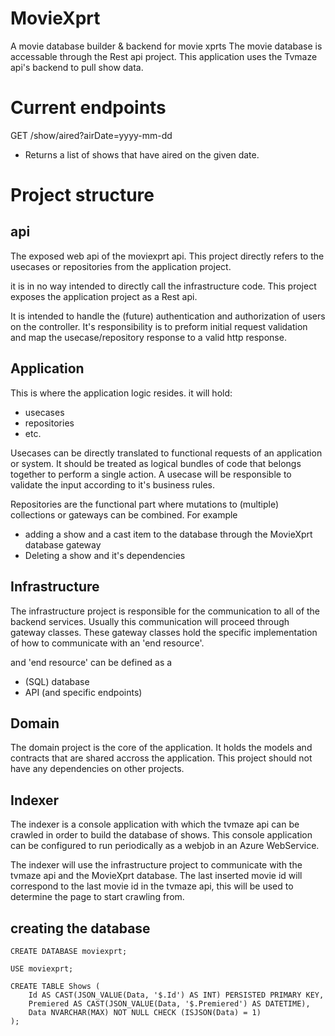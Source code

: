 # MovieXprt
A movie database builder & backend for movie xprts
The movie database is accessable through the Rest api project.
This application uses the Tvmaze api's backend to pull show data.


# Current endpoints
GET /show/aired?airDate=yyyy-mm-dd
- Returns a list of shows that have aired on the given date.

# Project structure

## api
The exposed web api of the moviexprt api. 
This project directly refers to the usecases or repositories from the application project.

it is in no way intended to directly call the infrastructure code.
This project exposes the application project as a Rest api.

It is intended to handle the (future) authentication and authorization of users on the controller.
It's responsibility is to preform initial request validation and map the usecase/repository response to a valid http response.

## Application
This is where the application logic resides.
it will hold:
- usecases
- repositories 
- etc.

Usecases can be directly translated to functional requests of an application or system. It should be treated as logical bundles of code that belongs together to perform a single action.
A usecase will be responsible to validate the input according to it's business rules.

Repositories are the functional part where mutations to (multiple) collections or gateways can be combined. For example  
- adding a show and a cast item to the database through the MovieXprt database gateway
- Deleting a show and it's dependencies

## Infrastructure
The infrastructure project is responsible for the communication to all of the backend services.
Usually this communication will proceed through gateway classes. These gateway classes hold the specific implementation of how to communicate with an 'end resource'.

and 'end resource' can be defined as a 
- (SQL) database 
- API (and specific endpoints) 

## Domain
The domain project is the core of the application. It holds the models and contracts that are shared accross the application.
This project should not have any dependencies on other projects.

## Indexer 
The indexer is a console application with which the tvmaze api can be crawled in order to build the database of shows.
This console application can be configured to run periodically as a webjob in an Azure WebService.

The indexer will use the infrastructure project to communicate with the tvmaze api and the MovieXprt database.
The last inserted movie id will correspond to the last movie id in the tvmaze api, this will be used to determine the page to start crawling from.

## creating the database
```
CREATE DATABASE moviexprt;

USE moviexprt;

CREATE TABLE Shows (
    Id AS CAST(JSON_VALUE(Data, '$.Id') AS INT) PERSISTED PRIMARY KEY,
    Premiered AS CAST(JSON_VALUE(Data, '$.Premiered') AS DATETIME), 
    Data NVARCHAR(MAX) NOT NULL CHECK (ISJSON(Data) = 1)
);
```